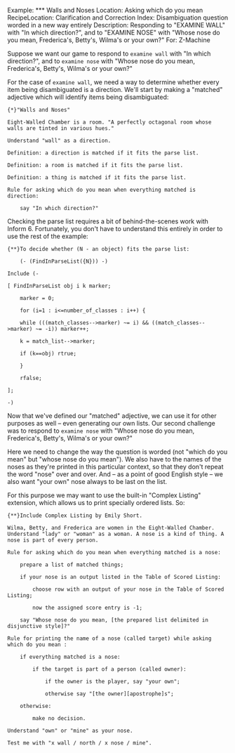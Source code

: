 Example: *** Walls and Noses
Location: Asking which do you mean
RecipeLocation: Clarification and Correction
Index: Disambiguation question worded in a new way entirely
Description: Responding to "EXAMINE WALL" with "In which direction?", and to "EXAMINE NOSE" with "Whose nose do you mean, Frederica's, Betty's, Wilma's or your own?"
For: Z-Machine

  
Suppose we want our game to respond to ``examine wall`` with "In which direction?", and to ``examine nose`` with "Whose nose do you mean, Frederica's, Betty's, Wilma's or your own?"

  
For the case of ``examine wall``, we need a way to determine whether every item being disambiguated is a direction. We'll start by making a "matched" adjective which will identify items being disambiguated:

  

``` inform7
{*}"Walls and Noses"

Eight-Walled Chamber is a room. "A perfectly octagonal room whose walls are tinted in various hues."

Understand "wall" as a direction.

Definition: a direction is matched if it fits the parse list.

Definition: a room is matched if it fits the parse list.

Definition: a thing is matched if it fits the parse list.

Rule for asking which do you mean when everything matched is direction:

	say "In which direction?"
```

  
Checking the parse list requires a bit of behind-the-scenes work with Inform 6. Fortunately, you don't have to understand this entirely in order to use the rest of the example:

  

``` inform7
{**}To decide whether (N - an object) fits the parse list:

	(- (FindInParseList({N})) -)

Include (-

[ FindInParseList obj i k marker;

	marker = 0;

	for (i=1 : i<=number_of_classes : i++) {

	while (((match_classes-->marker) ~= i) && ((match_classes-->marker) ~= -i)) marker++;

	k = match_list-->marker;

	if (k==obj) rtrue;

	}

	rfalse;

];

-)
```

  
Now that we've defined our "matched" adjective, we can use it for other purposes as well – even generating our own lists. Our second challenge was to respond to ``examine nose`` with "Whose nose do you mean, Frederica's, Betty's, Wilma's or your own?"

  
Here we need to change the way the question is worded (not "which do you mean" but "whose nose do you mean"). We also have to the names of the noses as they're printed in this particular context, so that they don't repeat the word "nose" over and over. And – as a point of good English style – we also want "your own" nose always to be last on the list.

  
For this purpose we may want to use the built-in "Complex Listing" extension, which allows us to print specially ordered lists. So:

  

``` inform7
{**}Include Complex Listing by Emily Short.

Wilma, Betty, and Frederica are women in the Eight-Walled Chamber. Understand "lady" or "woman" as a woman. A nose is a kind of thing. A nose is part of every person.

Rule for asking which do you mean when everything matched is a nose:

	prepare a list of matched things;

	if your nose is an output listed in the Table of Scored Listing:

		choose row with an output of your nose in the Table of Scored Listing;

		now the assigned score entry is -1;

	say "Whose nose do you mean, [the prepared list delimited in disjunctive style]?"

Rule for printing the name of a nose (called target) while asking which do you mean :

	if everything matched is a nose:

		if the target is part of a person (called owner):

			if the owner is the player, say "your own";

			otherwise say "[the owner][apostrophe]s";

	otherwise:

		make no decision.

Understand "own" or "mine" as your nose.

Test me with "x wall / north / x nose / mine".
```


